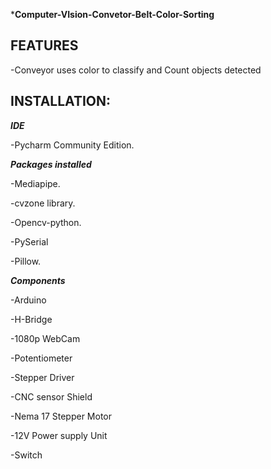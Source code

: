 ***Computer-VIsion-Convetor-Belt-Color-Sorting**

## FEATURES

-Conveyor uses color to classify and Count objects detected

## INSTALLATION:

***IDE***

-Pycharm Community Edition.

***Packages installed***

-Mediapipe.

-cvzone library.

-Opencv-python.

-PySerial

-Pillow.

***Components***

-Arduino

-H-Bridge

-1080p WebCam

-Potentiometer

-Stepper Driver

-CNC sensor Shield

-Nema 17 Stepper Motor

-12V Power supply Unit

-Switch


